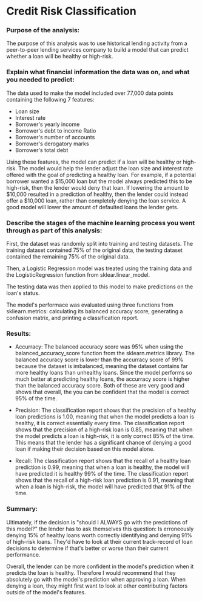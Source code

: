 # Credit Risk Classification

### Purpose of the analysis:
 
 The purpose of this analysis was to use historical lending activity from a peer-to-peer lending services company to build a model that can predict whether a loan will be healthy or high-risk.

### Explain what financial information the data was on, and what you needed to predict:
The data used to make the model included over 77,000 data points containing the following 7 features:
- Loan size
- Interest rate
- Borrower's yearly income
- Borrower's debt to income Ratio
- Borrower's number of accounts
- Borrower's derogatory marks
- Borrower's total debt

Using these features, the model can predict if a loan will be healthy or high-risk. The model would help the lender adjust the loan size and interest rate offered with the goal of predicting a healthy loan. For example, if a potential borrower wanted a $15,000 loan but the model always predicted this to be high-risk, then the lender would deny that loan. If lowering the amount to $10,000 resulted in a prediction of healthy, then the lender could instead offer a $10,000 loan, rather than completely denying the loan service. A good model will lower the amount of defaulted loans the lender gets.

### Describe the stages of the machine learning process you went through as part of this analysis:
First, the dataset was randomly split into training and testing datasets. The training dataset contained 75% of the original data, the testing dataset contained the remaining 75% of the original data.

Then, a Logistic Regression model was treated using the training data and the LogisticRegression function from sklear.linear_model.

The testing data was then applied to this model to make predictions on the loan's status.

The model's performace was evaluated using three functions from skliearn.metrics: calculating its balanced accuracy score, generating a confusion matrix, and printing a classification report.


### Results:
- Accurracy: The balanced accuracy score was 95% when using the balanced_accuracy_score function from the sklearn.metrics library. The balanced accuracy score is lower than the accurracy score of 99% because the dataset is imbalanced, meaning the dataset contains far more healthy loans than unhealthy loans. Since the model performs so much better at predicting healthy loans, the accurracy score is higher than the balanced accuracy score. Both of these are very good and shows that overall, the you can be confident that the model is correct 95% of the time. 

- Precision: The classification report shows that the precision of a healthy loan predictions is 1.00, meaning that when the model predicts a loan is healthy, it is correct essentially every time. The classification report shows that the precision of a high-risk loan is 0.85, meaning that when the model predicts a loan is high-risk, it is only correct 85% of the time. This means that the lender has a significant chance of denying a good loan if making their decision based on this model alone.

- Recall: The classification report shows that the recall of a healthy loan prediction is 0.99, meaning that when a loan is healthy, the model will have predicted it is healthy 99% of the time. The classification report shows that the recall of a high-risk loan prediction is 0.91, meaning that when a loan is high-risk, the model will have predicted that 91% of the time.

### Summary:
Ultimately, if the decision is "should I ALWAYS go with the precictions of this model?" the lender has to ask themselves this question: Is erroneously denying 15% of healthy loans worth correctly identifying and denying 91% of high-risk loans. They'd have to look at their current track-record of loan decisions to determine if that's better or worse than their current performance.

Overall, the lender can be more confident in the model's prediction when it predicts the loan is healthy. Therefore I would recommend that they absolutely go with the model's prediction when approving a loan. When denying a loan, they might first want to look at other contributing factors outside of the model's features.
